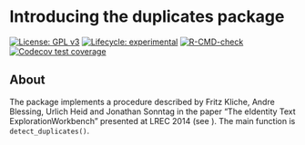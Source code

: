 Introducing the duplicates package
================

<!-- badges: start -->

[![License: GPL
v3](https://img.shields.io/badge/License-GPLv3-green.svg)](https://www.gnu.org/licenses/gpl-3.0)
[![Lifecycle:
experimental](https://img.shields.io/badge/lifecycle-maturing-blue.svg)](https://www.tidyverse.org/lifecycle/#maturing)
[![R-CMD-check](https://github.com/PolMine/duplicates/actions/workflows/R-CMD-check.yaml/badge.svg)](https://github.com/PolMine/duplicates/actions/workflows/R-CMD-check.yaml)
[![Codecov test
coverage](https://codecov.io/gh/PolMine/duplicates/branch/devel/graph/badge.svg)](https://app.codecov.io/gh/PolMine/duplicates?branch=devel)
<!-- badges: end -->

## About

The package implements a procedure described by Fritz Kliche, Andre
Blessing, Urlich Heid and Jonathan Sonntag in the paper “The eIdentity
Text ExplorationWorkbench” presented at LREC 2014 (see ). The main
function is `detect_duplicates()`.
